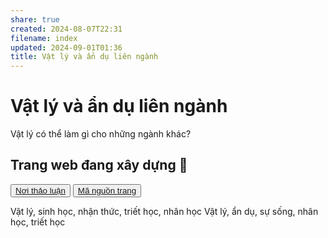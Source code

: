 ```yaml
---
share: true
created: 2024-08-07T22:31
filename: index
updated: 2024-09-01T01:36
title: Vật lý và ẩn dụ liên ngành
---
```

# Vật lý và ẩn dụ liên ngành
Vật lý có thể làm gì cho những ngành khác?

## Trang web đang xây dựng 🚧

<button><a href="https://doi-thoai.deno.dev/discordQC.48.1">Nơi thảo luận</a></button>
<button><a href="https://doi-thoai.deno.dev/i_.48.1">Mã nguồn trang</a></button>

Vật lý, sinh học, nhận thức, triết học, nhân học
Vật lý, ẩn dụ, sự sống, nhân học, triết học
